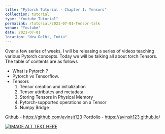```yaml
---
title: "Pytorch Tutorial - Chapter 1: Tensors"
collection: tutorial
type: "Youtube Tutorial"
permalink: /tutorial/2021-07-01-Tensor-talk
venue: "Youtube"
date: 2021-07-01
location: "New Delhi, India"
---
```


Over a few series of weeks, I will be releasing a series of videos teaching various Pytorch concepts. Today we will be talking all about torch Tensors. The table of contents are as follows 

<ul>
    <li> What is Pytorch ? </li>
    <li> Pytorch vs Tensorflow.  </li>
    <li> Tensors  
    <ol>
    <li> Tensor creation and initialization </li>
    <li> Tensor attributes and metadata </li>
    <li>  Storing Tensors in Physical Memory </li>
    <li> Pytorch-supported operations on a Tensor </li>
    <li> Numpy Bridge  </li>
    </ol>
    </li>
</ul>

Github - https://github.com/avinsit123 
Portfolio - https://avinsit123.github.io/ 

[![IMAGE ALT TEXT HERE](https://img.youtube.com/vi/8zsm7yRAkeE/0.jpg)](https://www.youtube.com/watch?v=8zsm7yRAkeE)

